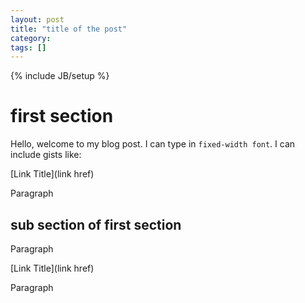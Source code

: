 ```yaml
---
layout: post
title: "title of the post"
category:
tags: []
---
```

{% include JB/setup %}

# first section

Hello, welcome to my blog post. I can type in `fixed-width font`. I can include gists like:

<script src="http://gist.github.com/1977116.js" style="height:5em">
</script>

[Link Title](link href)

Paragraph

## sub section of first section

Paragraph

[Link Title](link href)

Paragraph

